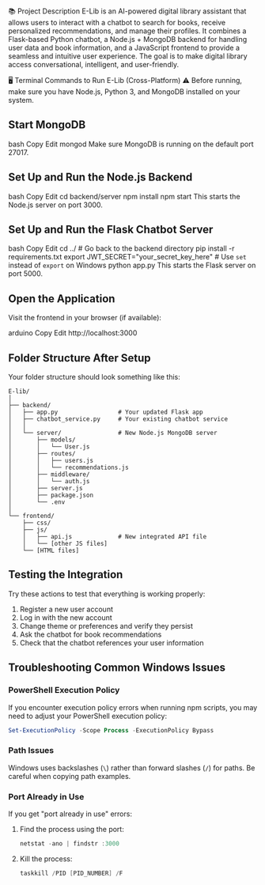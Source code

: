 📚 Project Description
E-Lib is an AI-powered digital library assistant that allows users to interact with a chatbot to search for books, receive personalized recommendations, and manage their profiles. It combines a Flask-based Python chatbot, a Node.js + MongoDB backend for handling user data and book information, and a JavaScript frontend to provide a seamless and intuitive user experience. The goal is to make digital library access conversational, intelligent, and user-friendly.

🖥️ Terminal Commands to Run E-Lib (Cross-Platform)
⚠️ Before running, make sure you have Node.js, Python 3, and MongoDB installed on your system.

## Start MongoDB
bash
Copy
Edit
mongod
Make sure MongoDB is running on the default port 27017.

## Set Up and Run the Node.js Backend
bash
Copy
Edit
cd backend/server
npm install
npm start
This starts the Node.js server on port 3000.

## Set Up and Run the Flask Chatbot Server
bash
Copy
Edit
cd ../        # Go back to the backend directory
pip install -r requirements.txt
export JWT_SECRET="your_secret_key_here"       # Use `set` instead of `export` on Windows
python app.py
This starts the Flask server on port 5000.

## Open the Application
Visit the frontend in your browser (if available):

arduino
Copy
Edit
http://localhost:3000
## Folder Structure After Setup

Your folder structure should look something like this:

```
E-lib/
│
├── backend/
│   ├── app.py                 # Your updated Flask app
│   ├── chatbot_service.py     # Your existing chatbot service
│   │
│   └── server/                # New Node.js MongoDB server
│       ├── models/
│       │   └── User.js
│       ├── routes/
│       │   ├── users.js
│       │   └── recommendations.js
│       ├── middleware/
│       │   └── auth.js
│       ├── server.js
│       ├── package.json
│       └── .env
│
└── frontend/
    ├── css/
    ├── js/
    │   ├── api.js             # New integrated API file
    │   └── [other JS files]
    └── [HTML files]
```

## Testing the Integration

Try these actions to test that everything is working properly:

1. Register a new user account
2. Log in with the new account
3. Change theme or preferences and verify they persist
4. Ask the chatbot for book recommendations
5. Check that the chatbot references your user information

## Troubleshooting Common Windows Issues

### PowerShell Execution Policy

If you encounter execution policy errors when running npm scripts, you may need to adjust your PowerShell execution policy:

```powershell
Set-ExecutionPolicy -Scope Process -ExecutionPolicy Bypass
```

### Path Issues

Windows uses backslashes (`\`) rather than forward slashes (`/`) for paths. Be careful when copying path examples.

### Port Already in Use

If you get "port already in use" errors:

1. Find the process using the port:
   ```powershell
   netstat -ano | findstr :3000
   ```

2. Kill the process:
   ```powershell
   taskkill /PID [PID_NUMBER] /F
   ```
